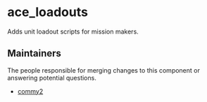 ace_loadouts
===========

Adds unit loadout scripts for mission makers.


## Maintainers

The people responsible for merging changes to this component or answering potential questions.

- [commy2](https://github.com/commy2)
